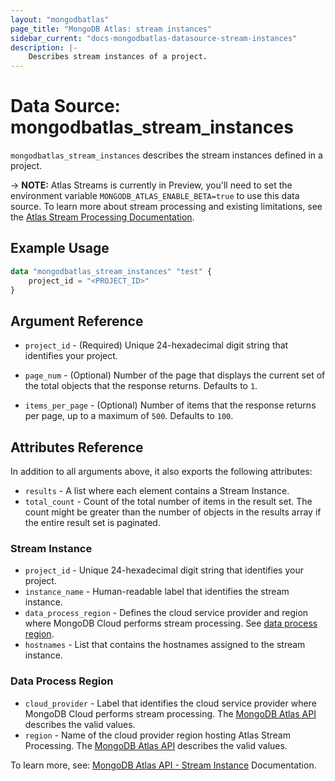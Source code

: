```yaml
---
layout: "mongodbatlas"
page_title: "MongoDB Atlas: stream instances"
sidebar_current: "docs-mongodbatlas-datasource-stream-instances"
description: |-
    Describes stream instances of a project.
---
```


# Data Source: mongodbatlas_stream_instances

`mongodbatlas_stream_instances` describes the stream instances defined in a project.

-> **NOTE:** Atlas Streams is currently in Preview, you'll need to set the environment variable `MONGODB_ATLAS_ENABLE_BETA=true` to use this data source. To learn more about stream processing and existing limitations, see the [Atlas Stream Processing Documentation](https://www.mongodb.com/docs/atlas/atlas-sp/overview/#atlas-stream-processing-overview).

## Example Usage

```terraform
data "mongodbatlas_stream_instances" "test" {
    project_id = "<PROJECT_ID>"
}
```

## Argument Reference

* `project_id` - (Required) Unique 24-hexadecimal digit string that identifies your project.

* `page_num` - (Optional) Number of the page that displays the current set of the total objects that the response returns. Defaults to `1`.
* `items_per_page` - (Optional) Number of items that the response returns per page, up to a maximum of `500`. Defaults to `100`.


## Attributes Reference

In addition to all arguments above, it also exports the following attributes:

* `results` - A list where each element contains a Stream Instance.
* `total_count` - Count of the total number of items in the result set. The count might be greater than the number of objects in the results array if the entire result set is paginated.

### Stream Instance

* `project_id` - Unique 24-hexadecimal digit string that identifies your project.
* `instance_name` - Human-readable label that identifies the stream instance.
* `data_process_region` - Defines the cloud service provider and region where MongoDB Cloud performs stream processing. See [data process region](#data-process-region).
* `hostnames` - List that contains the hostnames assigned to the stream instance.

### Data Process Region

* `cloud_provider` - Label that identifies the cloud service provider where MongoDB Cloud performs stream processing. The [MongoDB Atlas API](https://www.mongodb.com/docs/atlas/reference/api-resources-spec/#tag/Streams/operation/createStreamInstance) describes the valid values.
* `region` - Name of the cloud provider region hosting Atlas Stream Processing. The [MongoDB Atlas API](https://www.mongodb.com/docs/atlas/reference/api-resources-spec/#tag/Streams/operation/createStreamInstance) describes the valid values.
  
To learn more, see: [MongoDB Atlas API - Stream Instance](https://www.mongodb.com/docs/atlas/reference/api-resources-spec/#tag/Streams/operation/createStreamInstance) Documentation.

